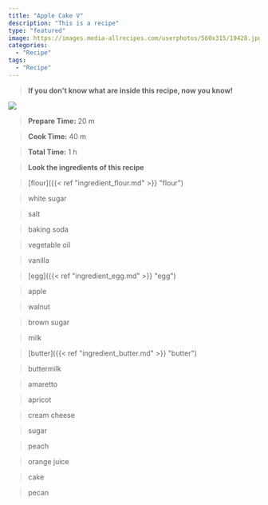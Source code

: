 ```yaml
---
title: "Apple Cake V"
description: "This is a recipe"
type: "featured"
image: https://images.media-allrecipes.com/userphotos/560x315/19428.jpg
categories: 
  - "Recipe"
tags: 
  - "Recipe"
---
```



>**If you don't know what are inside this recipe, now you know!**

![](../images/Recipes-Banner.jpg)
> **Prepare Time:** 20 m


> **Cook Time:** 40 m


> **Total Time:** 1 h

> **Look the ingredients of this recipe**

> [flour]({{< ref "ingredient_flour.md" >}} "flour")

> white sugar

> salt

> baking soda

> vegetable oil

> vanilla

> [egg]({{< ref "ingredient_egg.md" >}} "egg")

> apple

> walnut

> brown sugar

> milk

> [butter]({{< ref "ingredient_butter.md" >}} "butter")

> buttermilk

> amaretto

> apricot

> cream cheese

> sugar

> peach

> orange juice

> cake

> pecan


